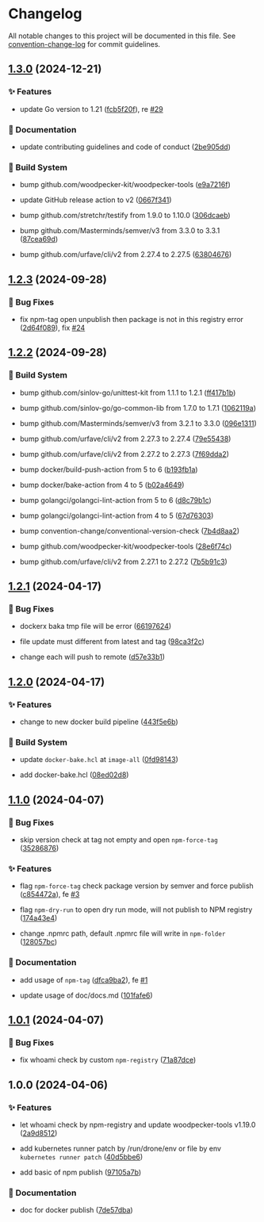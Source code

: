 # Changelog

All notable changes to this project will be documented in this file. See [convention-change-log](https://github.com/convention-change/convention-change-log) for commit guidelines.

## [1.3.0](https://github.com/woodpecker-kit/woodpecker-npm/compare/1.2.3...v1.3.0) (2024-12-21)

### ✨ Features

* update Go version to 1.21 ([fcb5f20f](https://github.com/woodpecker-kit/woodpecker-npm/commit/fcb5f20f5eba3ad3a552691d2f0c8a636c753a5e)), re [#29](https://github.com/woodpecker-kit/woodpecker-npm/issues/29)

### 📝 Documentation

* update contributing guidelines and code of conduct ([2be905dd](https://github.com/woodpecker-kit/woodpecker-npm/commit/2be905dd0dabfe6ad071f1ce9d14a5a84b661f9b))

### 👷‍ Build System

* bump github.com/woodpecker-kit/woodpecker-tools ([e9a7216f](https://github.com/woodpecker-kit/woodpecker-npm/commit/e9a7216fa0961f6ee36101960bbc6a479e258a7d))

* update GitHub release action to v2 ([0667f341](https://github.com/woodpecker-kit/woodpecker-npm/commit/0667f34187618d423d817e9bc07fbbd69c368e07))

* bump github.com/stretchr/testify from 1.9.0 to 1.10.0 ([306dcaeb](https://github.com/woodpecker-kit/woodpecker-npm/commit/306dcaeb7ce2e38c0a6dcb30966e02d92bb33e93))

* bump github.com/Masterminds/semver/v3 from 3.3.0 to 3.3.1 ([87cea69d](https://github.com/woodpecker-kit/woodpecker-npm/commit/87cea69d98a3d4d717e7c146f7e658df5c86d9e7))

* bump github.com/urfave/cli/v2 from 2.27.4 to 2.27.5 ([63804676](https://github.com/woodpecker-kit/woodpecker-npm/commit/6380467688ebbcf2d350519b319067d0b94577e8))

## [1.2.3](https://github.com/woodpecker-kit/woodpecker-npm/compare/1.2.2...v1.2.3) (2024-09-28)

### 🐛 Bug Fixes

* fix npm-tag open unpublish then package is not in this registry error ([2d64f089](https://github.com/woodpecker-kit/woodpecker-npm/commit/2d64f0894479b3c49e506e0f7eb6f052f72bd11a)), fix [#24](https://github.com/woodpecker-kit/woodpecker-npm/issues/24)

## [1.2.2](https://github.com/woodpecker-kit/woodpecker-npm/compare/1.2.1...v1.2.2) (2024-09-28)

### 👷‍ Build System

* bump github.com/sinlov-go/unittest-kit from 1.1.1 to 1.2.1 ([ff417b1b](https://github.com/woodpecker-kit/woodpecker-npm/commit/ff417b1b69bc272fa27dee6f1213905b6e2f1f86))

* bump github.com/sinlov-go/go-common-lib from 1.7.0 to 1.7.1 ([1062119a](https://github.com/woodpecker-kit/woodpecker-npm/commit/1062119a9384f65f1799f187c48b7b7186f3ffa9))

* bump github.com/Masterminds/semver/v3 from 3.2.1 to 3.3.0 ([096e1311](https://github.com/woodpecker-kit/woodpecker-npm/commit/096e1311055869a86effb4387e81f1ee48b2c862))

* bump github.com/urfave/cli/v2 from 2.27.3 to 2.27.4 ([79e55438](https://github.com/woodpecker-kit/woodpecker-npm/commit/79e554387fc153892494da3dc0703ead71305ef5))

* bump github.com/urfave/cli/v2 from 2.27.2 to 2.27.3 ([7f69dda2](https://github.com/woodpecker-kit/woodpecker-npm/commit/7f69dda2d09863e9ee5199955c98f9b3877f0ce3))

* bump docker/build-push-action from 5 to 6 ([b193fb1a](https://github.com/woodpecker-kit/woodpecker-npm/commit/b193fb1ad560f1ea833778808dd79e0b7a44da6d))

* bump docker/bake-action from 4 to 5 ([b02a4649](https://github.com/woodpecker-kit/woodpecker-npm/commit/b02a4649fbce7b14381f1979f00aa252de0e8190))

* bump golangci/golangci-lint-action from 5 to 6 ([d8c79b1c](https://github.com/woodpecker-kit/woodpecker-npm/commit/d8c79b1c67f94d197206190fd423f64ef44f410c))

* bump golangci/golangci-lint-action from 4 to 5 ([67d76303](https://github.com/woodpecker-kit/woodpecker-npm/commit/67d763037139fd3d60f4fddfcde88eaf8e422f32))

* bump convention-change/conventional-version-check ([7b4d8aa2](https://github.com/woodpecker-kit/woodpecker-npm/commit/7b4d8aa2f3c78e1b1e55ddbab281c49695225215))

* bump github.com/woodpecker-kit/woodpecker-tools ([28e6f74c](https://github.com/woodpecker-kit/woodpecker-npm/commit/28e6f74c5e2160ce1aec8efbd07c61d1574319e2))

* bump github.com/urfave/cli/v2 from 2.27.1 to 2.27.2 ([7b5b91c3](https://github.com/woodpecker-kit/woodpecker-npm/commit/7b5b91c3d6a83d3a0f9f6aeecdabd874451cb0e8))

## [1.2.1](https://github.com/woodpecker-kit/woodpecker-npm/compare/1.2.0...v1.2.1) (2024-04-17)

### 🐛 Bug Fixes

* dockerx baka tmp file will be error ([66197624](https://github.com/woodpecker-kit/woodpecker-npm/commit/6619762459cde23c43fa3b0193dbd98804c1f877))

* file update must different from latest and tag ([98ca3f2c](https://github.com/woodpecker-kit/woodpecker-npm/commit/98ca3f2c5872214b8ad00ff6c1473ffef2ca6315))

* change each will push to remote ([d57e33b1](https://github.com/woodpecker-kit/woodpecker-npm/commit/d57e33b1da2cd7b05ce4bbcad007233eb86d3ad3))

## [1.2.0](https://github.com/woodpecker-kit/woodpecker-npm/compare/1.1.0...v1.2.0) (2024-04-17)

### ✨ Features

* change to new docker build pipeline ([443f5e6b](https://github.com/woodpecker-kit/woodpecker-npm/commit/443f5e6b280e5b40da92302484f7094130f9389c))

### 👷‍ Build System

* update `docker-bake.hcl` at `image-all` ([0fd98143](https://github.com/woodpecker-kit/woodpecker-npm/commit/0fd98143bf4ec9d6401f3254ec273c1e09168f05))

* add docker-bake.hcl ([08ed02d8](https://github.com/woodpecker-kit/woodpecker-npm/commit/08ed02d8978e3f13ec7ebfd162e6aa9497a6fc7b))

## [1.1.0](https://github.com/woodpecker-kit/woodpecker-npm/compare/1.0.1...v1.1.0) (2024-04-07)

### 🐛 Bug Fixes

* skip version check at tag not empty and open `npm-force-tag` ([35286876](https://github.com/woodpecker-kit/woodpecker-npm/commit/352868761426f53e4ba1a0f5400c9e8bb2cb0d6f))

### ✨ Features

* flag `npm-force-tag` check package version by semver and force publish ([c854472a](https://github.com/woodpecker-kit/woodpecker-npm/commit/c854472a902c89c336558e52a6b5d10552ec4815)), fe [#3](https://github.com/woodpecker-kit/woodpecker-npm/issues/3)

* flag `npm-dry-run` to open dry run mode, will not publish to NPM registry ([174a43e4](https://github.com/woodpecker-kit/woodpecker-npm/commit/174a43e4d9dd0e9c04a42477bab2774fe5fada11))

* change .npmrc path, default .npmrc file will write in `npm-folder` ([128057bc](https://github.com/woodpecker-kit/woodpecker-npm/commit/128057bcda9759e14d472d5857c17bd0446e0258))

### 📝 Documentation

* add usage of `npm-tag` ([dfca9ba2](https://github.com/woodpecker-kit/woodpecker-npm/commit/dfca9ba2fe4eb7e87b5b82ea2ce1188250043996)), fe [#1](https://github.com/woodpecker-kit/woodpecker-npm/issues/1)

* update usage of doc/docs.md ([101fafe6](https://github.com/woodpecker-kit/woodpecker-npm/commit/101fafe6b7340ddd3c5e50fc8ed636d22aa71bcf))

## [1.0.1](https://github.com/woodpecker-kit/woodpecker-npm/compare/1.0.0...v1.0.1) (2024-04-07)

### 🐛 Bug Fixes

* fix whoami check by custom `npm-registry` ([71a87dce](https://github.com/woodpecker-kit/woodpecker-npm/commit/71a87dcedf043a7829f776d6a69fdf332f88c3f1))

## 1.0.0 (2024-04-06)

### ✨ Features

* let whoami check by npm-registry and update woodpecker-tools v1.19.0 ([2a9d8512](https://github.com/woodpecker-kit/woodpecker-npm/commit/2a9d851285638d8a76188adbccd3a6ab67dafa67))

* add kubernetes runner patch by /run/drone/env or file by env `kubernetes runner patch` ([40d5bbe6](https://github.com/woodpecker-kit/woodpecker-npm/commit/40d5bbe6649a9c7533fae574a0c39acdc7b2fffd))

* add basic of npm publish ([97105a7b](https://github.com/woodpecker-kit/woodpecker-npm/commit/97105a7bdda6eaf19eb01f430a30bbd7fa6a6d13))

### 📝 Documentation

* doc for docker publish ([7de57dba](https://github.com/woodpecker-kit/woodpecker-npm/commit/7de57dba3fb6edfc5088e13bd1acfa69b28da43f))
